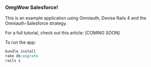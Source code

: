 ### OmgWow Salesforce!
This is an example application using Omniauth, Devise Rails 4 and the Omniauth-Salesforce strategy.

For a full tutorial, check out this article: [COMING SOON]

To run the app:

```ruby
bundle install
rake db:migrate
rails s
```
